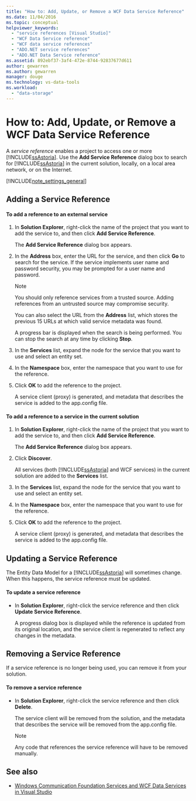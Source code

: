 ```yaml
---
title: "How to: Add, Update, or Remove a WCF Data Service Reference"
ms.date: 11/04/2016
ms.topic: conceptual
helpviewer_keywords:
  - "service references [Visual Studio]"
  - "WCF Data Service reference"
  - "WCF data service references"
  - "ADO.NET service references"
  - "ADO.NET Data Service reference"
ms.assetid: 892ebf37-3af4-472e-8744-92837677d611
author: gewarren
ms.author: gewarren
manager: douge
ms.technology: vs-data-tools
ms.workload:
  - "data-storage"
---
```

# How to: Add, Update, or Remove a WCF Data Service Reference
A *service reference* enables a project to access one or more [!INCLUDE[ssAstoria](../data-tools/includes/ssastoria_md.md)]. Use the **Add Service Reference** dialog box to search for [!INCLUDE[ssAstoria](../data-tools/includes/ssastoria_md.md)] in the current solution, locally, on a local area network, or on the Internet.

[!INCLUDE[note_settings_general](../data-tools/includes/note_settings_general_md.md)]

## Adding a Service Reference

#### To add a reference to an external service

1.  In **Solution Explorer**, right-click the name of the project that you want to add the service to, and then click **Add Service Reference**.

     The **Add Service Reference** dialog box appears.

2.  In the **Address** box, enter the URL for the service, and then click **Go** to search for the service. If the service implements user name and password security, you may be prompted for a user name and password.

    > [!NOTE]
    >  You should only reference services from a trusted source. Adding references from an untrusted source may compromise security.

     You can also select the URL from the **Address** list, which stores the previous 15 URLs at which valid service metadata was found.

     A progress bar is displayed when the search is being performed. You can stop the search at any time by clicking **Stop**.

3.  In the **Services** list, expand the node for the service that you want to use and select an entity set.

4.  In the **Namespace** box, enter the namespace that you want to use for the reference.

5.  Click **OK** to add the reference to the project.

     A service client (proxy) is generated, and metadata that describes the service is added to the app.config file.

#### To add a reference to a service in the current solution

1.  In **Solution Explorer**, right-click the name of the project that you want to add the service to, and then click **Add Service Reference**.

     The **Add Service Reference** dialog box appears.

2.  Click **Discover**.

     All services (both [!INCLUDE[ssAstoria](../data-tools/includes/ssastoria_md.md)] and WCF services) in the current solution are added to the **Services** list.

3.  In the **Services** list, expand the node for the service that you want to use and select an entity set.

4.  In the **Namespace** box, enter the namespace that you want to use for the reference.

5.  Click **OK** to add the reference to the project.

     A service client (proxy) is generated, and metadata that describes the service is added to the app.config file.

## Updating a Service Reference
 The Entity Data Model for a [!INCLUDE[ssAstoria](../data-tools/includes/ssastoria_md.md)] will sometimes change. When this happens, the service reference must be updated.

#### To update a service reference

-   In **Solution Explorer**, right-click the service reference and then click **Update Service Reference**.

     A progress dialog box is displayed while the reference is updated from its original location, and the service client is regenerated to reflect any changes in the metadata.

## Removing a Service Reference
 If a service reference is no longer being used, you can remove it from your solution.

#### To remove a service reference

-   In **Solution Explorer**, right-click the service reference and then click **Delete**.

     The service client will be removed from the solution, and the metadata that describes the service will be removed from the app.config file.

    > [!NOTE]
    >  Any code that references the service reference will have to be removed manually.

## See also

- [Windows Communication Foundation Services and WCF Data Services in Visual Studio](../data-tools/windows-communication-foundation-services-and-wcf-data-services-in-visual-studio.md)